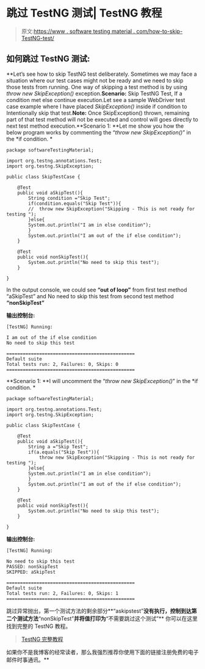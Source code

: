 # 跳过 TestNG 测试| TestNG 教程

> 原文:[https://www . software testing material . com/how-to-skip-TestNG-test/](https://www.softwaretestingmaterial.com/how-to-skip-testng-test/)

## **如何跳过 TestNG 测试:**

**Let’s see how to skip TestNG test deliberately. Sometimes we may face a situation where our test cases might not be ready and we need to skip those tests from running. One way of skipping a test method is by using *throw new SkipException()* exception.**Scenario:** Skip TestNG Test, If a condition met else continue execution.Let see a sample WebDriver test case example where I have placed *SkipException()* inside if condition to Intentionally skip that test.**Note:** Once SkipException() thrown, remaining part of that test method will not be executed and control will goes directly to next test method execution.**Scenario 1: **Let me show you how the below program works by commenting the “*throw new SkipException()*” in the *if condition. *

```
package softwareTestingMaterial;

import org.testng.annotations.Test;
import org.testng.SkipException;

public class SkipTestCase {

	@Test 
	public void aSkipTest(){
		String condition ="Skip Test";
		if(condition.equals("Skip Test")){
		//	throw new SkipException("Skipping - This is not ready for testing ");
		}else{
		System.out.println("I am in else condition");	
		}
		System.out.println("I am out of the if else condition");
	}

	@Test 
	public void nonSkipTest(){
		System.out.println("No need to skip this test");
	}

}
```

In the output console, we could see **“out of loop”** from first test method “aSkipTest” and No need to skip this test from second test method **“nonSkipTest”**

**输出控制台:**

```
[TestNG] Running:

I am out of the if else condition
No need to skip this test

===============================================
Default suite
Total tests run: 2, Failures: 0, Skips: 0
===============================================
```

**Scenario 1: **I will uncomment the “*throw new SkipException()*” in the *if condition. *

```
package softwareTestingMaterial;

import org.testng.annotations.Test;
import org.testng.SkipException;

public class SkipTestCase {

	@Test 
	public void aSkipTest(){
		String a ="Skip Test";
		if(a.equals("Skip Test")){
			throw new SkipException("Skipping - This is not ready for testing ");
		}else{
		System.out.println("I am in else condition");	
		}
		System.out.println("I am out of the if else condition");
	}

	@Test 
	public void nonSkipTest(){
		System.out.println("No need to skip this test");
	}

}
```

**输出控制台:**

```
[TestNG] Running:

No need to skip this test
PASSED: nonSkipTest
SKIPPED: aSkipTest

===============================================
Default suite
Total tests run: 2, Failures: 0, Skips: 1
===============================================
```

跳过异常抛出，第一个测试方法的剩余部分**“askipstest”**没有执行，控制到达第二个测试方法**“nonSkipTest”**并将值打印为**“不需要跳过这个测试”**
你可以在这里找到完整的 TestNG 教程。

> [TestNG 完整教程](https://www.softwaretestingmaterial.com/testng-tutorial/)

如果你不是我博客的经常读者，那么我强烈推荐你使用下面的链接注册免费的电子邮件时事通讯。**